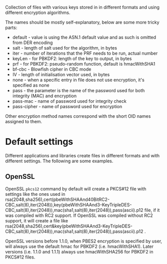 Collection of files with various keys stored in in different formats and using
different encryption algorithms.

The names should be mostly self-explanatory, below are some more tricky parts:

 - default - value is using the ASN.1 default value and as such is omitted
   from DER encoding
 - salt - length of salt used for the algorithm, in bytes
 - iter - number of iterations that the PRF needs to be run, actual number
 - keyLen - for PBKDF2: length of the key to output, in bytes
 - prf - for PBKDF2: pseudo-random function, default is hmacWithSHA1
 - bf-cbc - Blowfish cipher in CBC mode
 - IV - length of initialisation vector used, in bytes
 - none - when a specific entry in file does not use encryption, it's specified
   as none
 - pass - the parameter is the name of the password used for both integrity
   (MAC) and encryption
 - pass-mac - name of password used for integrity check
 - pass-cipher - name of password used for encryption

Other encryption method names correspond with the short OID names assigned to
them.

Default settings
================
Different applications and libraries create files in different formats and
with different settings. The following are some examples.

OpenSSL
-------

OpenSSL `pkcs12` command by default will create a PKCS#12 file with settings
like the ones used in
rsa(2048,sha256),cert(pbeWithSHAAnd40BitRC2-CBC,salt(8),iter(2048)),key(pbeWithSHAAnd3-KeyTripleDES-CBC,salt(8),iter(2048)),mac(sha1,salt(8),iter(2048)),pass(ascii).p12
file, if it was compiled with RC2 support. If OpenSSL was compiled without
RC2 support, it will create a file like
rsa(2048,sha256),cert&key(pbeWithSHAAnd3-KeyTripleDES-CBC,salt(8),iter(2048)),mac(sha1,salt(8),iter(2048)),pass(ascii).p12
.

OpenSSL versions before 1.1.0, when PBES2 encryption is specified by user, will
always use the default hmac for PBKDF2 (i.e. hmacWithSHA1). Later versions
(i.e. 1.1.0 and 1.1.1) always use hmacWithSHA256 for PBKDF2 in PKCS#12 files.
